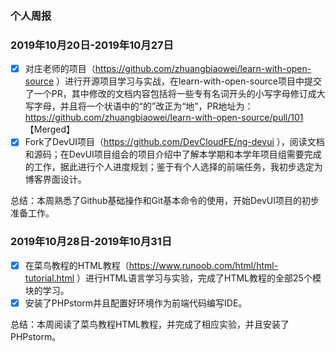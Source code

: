 ### 个人周报

### 2019年10月20日-2019年10月27日

- [x]  对庄老师的项目（https://github.com/zhuangbiaowei/learn-with-open-source ）进行开源项目学习与实战，在learn-with-open-source项目中提交了一个PR，其中修改的文档内容包括将一些专有名词开头的小写字母修订成大写字母，并且将一个状语中的“的”改正为“地”，PR地址为：https://github.com/zhuangbiaowei/learn-with-open-source/pull/101 【Merged】
- [x] Fork了DevUI项目（https://github.com/DevCloudFE/ng-devui ），阅读文档和源码；在DevUI项目组会的项目介绍中了解本学期和本学年项目组需要完成的工作，据此进行个人进度规划；鉴于有个人选择的前端任务，我初步选定为博客界面设计。

总结：本周熟悉了Github基础操作和Git基本命令的使用，开始DevUI项目的初步准备工作。 


### 2019年10月28日-2019年10月31日

- [x]  在菜鸟教程的HTML教程（https://www.runoob.com/html/html-tutorial.html ）进行HTML语言学习与实验，完成了HTML教程的全部25个模块的学习。
- [x] 安装了PHPstorm并且配置好环境作为前端代码编写IDE。

总结：本周阅读了菜鸟教程HTML教程，并完成了相应实验，并且安装了PHPstorm。 
